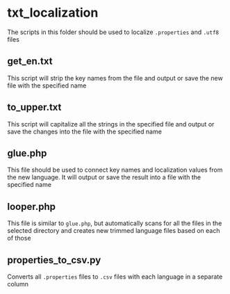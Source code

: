 # txt_localization
The scripts in this folder should be used to localize `.properties` and `.utf8` files

## get_en.txt
This script will strip the key names from the file and output or save the new file with the specified name

## to_upper.txt
This script will capitalize all the strings in the specified file and output or save the changes into the file with the specified name

## glue.php
This file should be used to connect key names and localization values from the new language. It will output or save the result into a file with the specified name

## looper.php
This file is similar to `glue.php`, but automatically scans for all the files in the selected directory and creates new trimmed language files based on each of those

## properties_to_csv.py
Converts all `.properties` files to `.csv` files with each language in a separate column